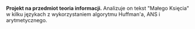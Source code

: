 **Projekt na przedmiot teoria informacji.** 
Analizuje on tekst "Małego Księcia" w kilku językach z wykorzystaniem algorytmu Huffman'a, ANS i arytmetycznego.
